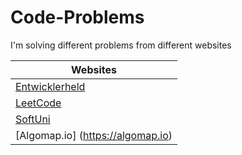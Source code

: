 # Code-Problems
I'm solving different problems from different websites

| Websites |
| ------------- |
| [Entwicklerheld](https://platform.entwicklerheld.de/publicprofile/e7c2a4487459eee3b8351b9c48f7977d)
| [LeetCode](https://leetcode.com/PhoenixMaster123/)
| [SoftUni](https://judge.softuni.org/Contests#!/List/ByCategory/255/Algorithms-Fundamentals-Exercises)
| [Algomap.io] (https://algomap.io)
